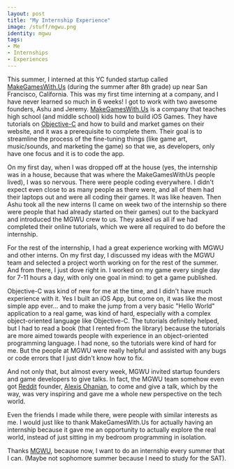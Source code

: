 ```yaml
---
layout: post
title: "My Internship Experience"
image: /stuff/mgwu.png
identity: mgwu
tags:
- Me
- Internships
- Experiences
---
```


This summer, I interned at this YC funded startup called [MakeGamesWith.Us](https://www.makegameswith.us/ "MGWU") (during the summer after 8th grade) up near San Francisco, California. This was my first time interning at a company, and I have never learned so much in 6 weeks! I got to work with two awesome founders, Ashu and Jeremy. [MakeGamesWith.Us](https://www.makegameswith.us/) is a company that teaches high school (and middle school) kids how to build iOS Games. They have tutorials on [Objective-C](http://en.wikipedia.org/wiki/Objective-C) and how to build and market games on their website, and it was a prerequisite to complete them. Their goal is to streamline the process of the fine-tuning things (like game art, music/sounds, and marketing the game) so that we, as developers, only have one focus and it is to code the app.

On my first day, when I was dropped off at the house (yes, the internship was in a house, because that was where the MakeGamesWithUs people lived), I was so nervous. There were people coding everywhere. I didn't expect even close to as many people as there were, and all of them had their laptops out and were all coding their games. It was like heaven. Then Ashu took all the new interns (I came on week two of the internship so there were people that had already started on their games) out to the backyard and introduced the MGWU crew to us. They asked us all if we had completed their online tutorials, which we were all required to do before the internship.

For the rest of the internship, I had a great experience working with MGWU and other interns. On my first day, I discussed my ideas with the MGWU team and selected a project worth working on for the rest of the summer. And from there, I just dove right in. I worked on my game every single day for 7-11 hours a day, with only one goal in mind: to get a game published.

Objective-C was kind of new for me at the time, and I didn't have much experience with it. Yes I built an iOS App, but come on, it was like the most simple app ever... and to make the jump from a very basic "Hello World" application to a real game, was kind of hard, especially with a complex object-oriented language like Objective-C. The tutorials definitely helped, but I had to read a book (that I rented from the library) because the tutorials are more aimed towards people with experience in an object-oriented programming language. I had none, so the tutorials were kind of hard for me. But the people at MGWU were really helpful and assisted with any bugs or code errors that I just didn't know how to fix.

And not only that, but almost every week, MGWU invited startup founders and game developers to give talks. In fact, the MGWU team somehow even got [Reddit](http://www.reddit.com/) founder, [Alexis Ohanian](http://en.wikipedia.org/wiki/Alexis_Ohanian), to come and give a talk, which by the way, was very inspiring and gave me a whole new perspective on the tech world.

Even the friends I made while there, were people with similar interests as me. I would just like to thank MakeGamesWith.Us for actually having an internship because it gave me an opportunity to actually explore the real world, instead of just sitting in my bedroom programming in isolation.

Thanks [MGWU](https://www.makegameswith.us/ "MakeGamesWith.Us"), because now, I want to do an internship every summer that I can. (Maybe not sophomore summer because I need to study for the SAT).